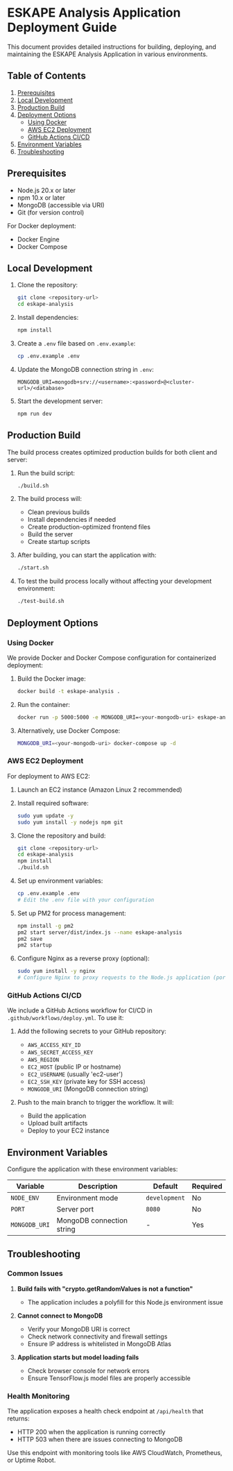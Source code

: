 # ESKAPE Analysis Application Deployment Guide

This document provides detailed instructions for building, deploying, and maintaining the ESKAPE Analysis Application in various environments.

## Table of Contents

1. [Prerequisites](#prerequisites)
2. [Local Development](#local-development)
3. [Production Build](#production-build)
4. [Deployment Options](#deployment-options)
   - [Using Docker](#using-docker)
   - [AWS EC2 Deployment](#aws-ec2-deployment)
   - [GitHub Actions CI/CD](#github-actions-cicd)
5. [Environment Variables](#environment-variables)
6. [Troubleshooting](#troubleshooting)

## Prerequisites

- Node.js 20.x or later
- npm 10.x or later
- MongoDB (accessible via URI)
- Git (for version control)

For Docker deployment:
- Docker Engine
- Docker Compose

## Local Development

1. Clone the repository:
   ```bash
   git clone <repository-url>
   cd eskape-analysis
   ```

2. Install dependencies:
   ```bash
   npm install
   ```

3. Create a `.env` file based on `.env.example`:
   ```bash
   cp .env.example .env
   ```

4. Update the MongoDB connection string in `.env`:
   ```
   MONGODB_URI=mongodb+srv://<username>:<password>@<cluster-url>/<database>
   ```

5. Start the development server:
   ```bash
   npm run dev
   ```

## Production Build

The build process creates optimized production builds for both client and server:

1. Run the build script:
   ```bash
   ./build.sh
   ```

2. The build process will:
   - Clean previous builds
   - Install dependencies if needed
   - Create production-optimized frontend files
   - Build the server
   - Create startup scripts

3. After building, you can start the application with:
   ```bash
   ./start.sh
   ```

4. To test the build process locally without affecting your development environment:
   ```bash
   ./test-build.sh
   ```

## Deployment Options

### Using Docker

We provide Docker and Docker Compose configuration for containerized deployment:

1. Build the Docker image:
   ```bash
   docker build -t eskape-analysis .
   ```

2. Run the container:
   ```bash
   docker run -p 5000:5000 -e MONGODB_URI=<your-mongodb-uri> eskape-analysis
   ```

3. Alternatively, use Docker Compose:
   ```bash
   MONGODB_URI=<your-mongodb-uri> docker-compose up -d
   ```

### AWS EC2 Deployment

For deployment to AWS EC2:

1. Launch an EC2 instance (Amazon Linux 2 recommended)
2. Install required software:
   ```bash
   sudo yum update -y
   sudo yum install -y nodejs npm git
   ```

3. Clone the repository and build:
   ```bash
   git clone <repository-url>
   cd eskape-analysis
   npm install
   ./build.sh
   ```

4. Set up environment variables:
   ```bash
   cp .env.example .env
   # Edit the .env file with your configuration
   ```

5. Set up PM2 for process management:
   ```bash
   npm install -g pm2
   pm2 start server/dist/index.js --name eskape-analysis
   pm2 save
   pm2 startup
   ```

6. Configure Nginx as a reverse proxy (optional):
   ```bash
   sudo yum install -y nginx
   # Configure Nginx to proxy requests to the Node.js application (port 8080)
   ```

### GitHub Actions CI/CD

We include a GitHub Actions workflow for CI/CD in `.github/workflows/deploy.yml`. To use it:

1. Add the following secrets to your GitHub repository:
   - `AWS_ACCESS_KEY_ID`
   - `AWS_SECRET_ACCESS_KEY`
   - `AWS_REGION`
   - `EC2_HOST` (public IP or hostname)
   - `EC2_USERNAME` (usually 'ec2-user')
   - `EC2_SSH_KEY` (private key for SSH access)
   - `MONGODB_URI` (MongoDB connection string)

2. Push to the main branch to trigger the workflow. It will:
   - Build the application
   - Upload built artifacts
   - Deploy to your EC2 instance

## Environment Variables

Configure the application with these environment variables:

| Variable | Description | Default | Required |
|----------|-------------|---------|----------|
| `NODE_ENV` | Environment mode | `development` | No |
| `PORT` | Server port | `8080` | No |
| `MONGODB_URI` | MongoDB connection string | - | Yes |

## Troubleshooting

### Common Issues

1. **Build fails with "crypto.getRandomValues is not a function"**
   - The application includes a polyfill for this Node.js environment issue

2. **Cannot connect to MongoDB**
   - Verify your MongoDB URI is correct
   - Check network connectivity and firewall settings
   - Ensure IP address is whitelisted in MongoDB Atlas

3. **Application starts but model loading fails**
   - Check browser console for network errors
   - Ensure TensorFlow.js model files are properly accessible

### Health Monitoring

The application exposes a health check endpoint at `/api/health` that returns:
- HTTP 200 when the application is running correctly
- HTTP 503 when there are issues connecting to MongoDB

Use this endpoint with monitoring tools like AWS CloudWatch, Prometheus, or Uptime Robot.